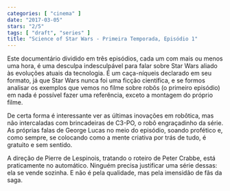 ```yaml
---
categories: [ "cinema" ]
date: "2017-03-05"
stars: "2/5"
tags: [ "draft", "series" ]
title: "Science of Star Wars - Primeira Temporada, Episódio 1"
---
```

Este documentário dividido em três episódios, cada um com mais ou
menos uma hora, é uma desculpa indesculpável para falar sobre Star
Wars aliado às evoluções atuais da tecnologia. É um caça-níqueis
declarado em seu formato, já que Star Wars nunca foi uma ficção
científica, e se formos analisar os exemplos que vemos no filme sobre
robôs (o primeiro episódio) em nada é possível fazer uma referência,
exceto a montagem do próprio filme.

De certa forma é interessante ver as últimas inovações em robôtica,
mas não intercaladas com brincadeiras de C3-PO, o robô engraçadinho
da série. As próprias falas de George Lucas no meio do episódio,
soando profético e, como sempre, se colocando como a mente criativa
por trás de tudo, é gratuito e sem sentido.

A direção de Pierre de Lespinois, tratando o roteiro de Peter Crabbe,
está praticamente no automático. Ninguém precisa justificar uma
série dessas: ela se vende sozinha. E não é pela qualidade, mas pela
imensidão de fãs da saga.
